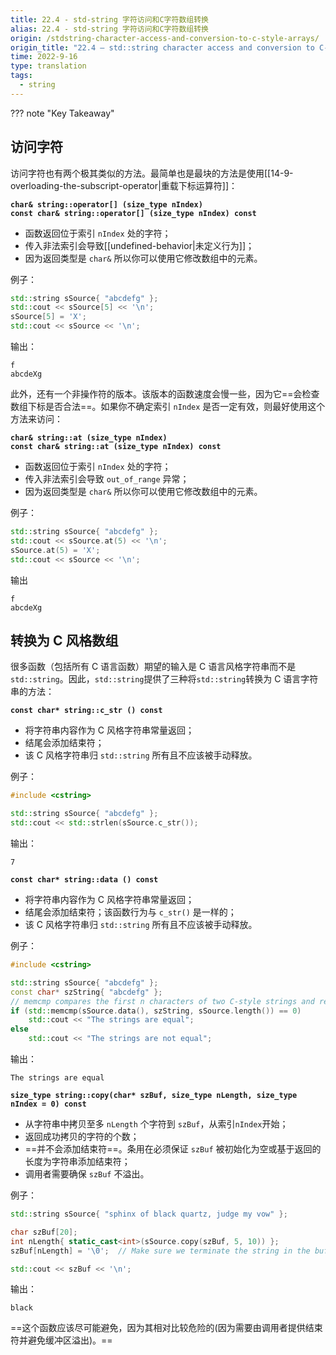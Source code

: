 ```yaml
---
title: 22.4 - std-string 字符访问和C字符数组转换
alias: 22.4 - std-string 字符访问和C字符数组转换
origin: /stdstring-character-access-and-conversion-to-c-style-arrays/
origin_title: "22.4 — std::string character access and conversion to C-style arrays"
time: 2022-9-16
type: translation
tags:
  - string
---
```


??? note "Key Takeaway"

## 访问字符

访问字符也有两个极其类似的方法。最简单也是最块的方法是使用[[14-9-overloading-the-subscript-operator|重载下标运算符]]：

**`char& string::operator[] (size_type nIndex)`**  
**`const char& string::operator[] (size_type nIndex) const`**

- 函数返回位于索引 `nIndex` 处的字符；
- 传入非法索引会导致[[undefined-behavior|未定义行为]]；
- 因为返回类型是 `char&` 所以你可以使用它修改数组中的元素。

例子：

```cpp
std::string sSource{ "abcdefg" };
std::cout << sSource[5] << '\n';
sSource[5] = 'X';
std::cout << sSource << '\n';
```

输出：

```
f
abcdeXg
```

此外，还有一个非操作符的版本。该版本的函数速度会慢一些，因为它==会检查数组下标是否合法==。如果你不确定索引 `nIndex` 是否一定有效，则最好使用这个方法来访问：

**`char& string::at (size_type nIndex)`**  
**`const char& string::at (size_type nIndex) const`**

- 函数返回位于索引 `nIndex` 处的字符；
- 传入非法索引会导致 `out_of_range` 异常；
- 因为返回类型是 `char&` 所以你可以使用它修改数组中的元素。

例子：

```cpp
std::string sSource{ "abcdefg" };
std::cout << sSource.at(5) << '\n';
sSource.at(5) = 'X';
std::cout << sSource << '\n';
```

输出

```
f
abcdeXg
```

## 转换为 C 风格数组

很多函数（包括所有 C 语言函数）期望的输入是 C 语言风格字符串而不是`std::string`。因此，`std::string`提供了三种将`std::string`转换为 C 语言字符串的方法：

**`const char* string::c_str () const`**

- 将字符串内容作为 C 风格字符串常量返回；
- 结尾会添加结束符；
- 该 C 风格字符串归 `std::string` 所有且不应该被手动释放。

例子：

```cpp
#include <cstring>

std::string sSource{ "abcdefg" };
std::cout << std::strlen(sSource.c_str());
```

输出：

```
7
```

**`const char* string::data () const`**

- 将字符串内容作为 C 风格字符串常量返回；
- 结尾会添加结束符；该函数行为与 `c_str()` 是一样的；
- 该 C 风格字符串归 `std::string` 所有且不应该被手动释放。

例子：

```cpp
#include <cstring>

std::string sSource{ "abcdefg" };
const char* szString{ "abcdefg" };
// memcmp compares the first n characters of two C-style strings and returns 0 if they are equal
if (std::memcmp(sSource.data(), szString, sSource.length()) == 0)
    std::cout << "The strings are equal";
else
    std::cout << "The strings are not equal";
```

输出：

```
The strings are equal
```

**`size_type string::copy(char* szBuf, size_type nLength, size_type nIndex = 0) const`**

- 从字符串中拷贝至多 `nLength` 个字符到 `szBuf`，从索引`nIndex`开始；
- 返回成功拷贝的字符的个数；
- ==并不会添加结束符==。条用在必须保证 `szBuf` 被初始化为空或基于返回的长度为字符串添加结束符；
- 调用者需要确保 `szBuf` 不溢出。

例子：

```cpp
std::string sSource{ "sphinx of black quartz, judge my vow" };

char szBuf[20];
int nLength{ static_cast<int>(sSource.copy(szBuf, 5, 10)) };
szBuf[nLength] = '\0';  // Make sure we terminate the string in the buffer

std::cout << szBuf << '\n';
```

输出：

```
black
```

==这个函数应该尽可能避免，因为其相对比较危险的(因为需要由调用者提供结束符并避免缓冲区溢出)。==
